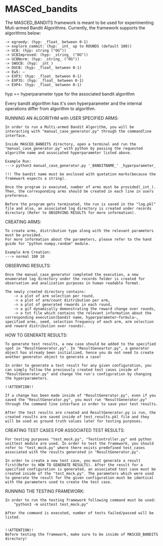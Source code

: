 # MASCed_bandits

The MASCED_BANDITS framework is meant to be used for experimenting Muti-armed Bandit Algorithms. Currently, the framework supports the algorithms below:

    -> egreedy: (hyp: _float_ between 0-1)
    -> explore_commit: (hyp: _int_ up to ROUNDS (default 100))
    -> UCB: (hyp: string ("OG"))
    -> UCBImproved: (hyp: _string_ ("OG"))
    -> UCBNorm: (hyp: _string_ ("OG"))
    -> SWUCB: (hyp: _int_)
    -> DUCB: (hyp: _float_ between 0-1)
    -> EwS: –
    -> EXP3: (hyp: _float_ between 0-1)
    -> EXP3S: (hyp: _float_ between 0-1)
    -> EXP4: (hyp: _float_ between 0-1)

hyp == hyperparameter type for the associated bandit algorithm

Every bandit algorithm has it's own hyperparameter and the internal operations differ from algorithm to algorithm.


RUNNING AN ALGORITHM with USER SPECIFIED ARMS:

    In order to run a Multi-armed Bandit Algorithm, you will be interacting with "manual_case_generator.py" through the commandline interface.

    Inside MASCED_BANDITS directory, open a terminal and run the "manual_case_generator.py" with python by passing the requested algorithm name and associated hyperparameter listed above.

    Example Run:
    ---> python3 manual_case_generator.py '_BANDITNAME_' _hyperparameter_

    !!! The bandit name must be enclosed with quotation marks(because the framework expects a string).

    Once the program is executed, number of arms must be provided(_int_).
    Then, the corresponding arms should be created in each line in users preference.
    
    Before the program gets terminated, the run is saved in the "log.pkl" file and also, an associated log directory is created under records directory (Refer to OBSERVING RESULTS for more information).




CREATING ARMS:

    To create arms, distribution type along with the relevant parameters must be provided.
    For more information about the parameters, please refer to the hand guide for "python numpy.random" module.

    Example Arm Creation:
    ---> normal 100 10


OBSERVING RESULTS:

    Once the manual_case_generator completed the execution, a new enumerated log directory under the records folder is created for observation and analization purposes in human readable format.

    The newly created directory contains:
        -> a plot of arm selection per round,
        -> a plot of arm/count distribution per arm,
        -> a plot of generated rewards in each round,
        -> a gif dynamically demonstrating the reward change over rounds,
        -> a txt file which contains the relevant information about the corresponding execution(bandit name, hyperparameter–formula–, specified arms, seed, selection frequency of each arm, arm selection and reward distribution over rounds).



HOW TO GENERATE RESULTS:

    To generate test results, a new case should be added to the specified spot in "ResultGenerator.py". In "ResultGeneartor.py", a generator object has already been initialized, hence you do not need to create another generator object to generate a case!

    In order to generate a test result for any given configuration, you can simply follow the previously created test cases inside of "ResultGenerator.py" and change the run's configuration by changing the hyperparameters.

    !!ATTENTION!!

    If a change has been made inside of "ResultGenerator.py", even if you saved the "ResultGenerator.py", you must run "ResultGenerator.py" through the command line interface in order to save your test results.

    After the test results are created and ResultGenerator.py is run, the created results are saved inside of test_results.pkl file and they will be used as ground truth values later for testing purposes.


CREATING TEST CASES FOR ASSOCIATED TEST RESULTS:

    For testing purposes "test_mock.py", "TestController.py" and python unittest module are used. In order to test the framework, you should refer to "test_mock.py" where there exists predefined test_cases associated with the results generated in "ResultGenerator.py". 
    
    In order to create a new test case, you must generate a result first(Refer to HOW TO GENERATE RESULTS). After the result for a specified configuration is generated, an associated test case must be created inside of the "test_mock.py". The parameters which were used to generate the result for the given configuration must be identical with the parameters used to create the test case.

RUNNING THE TESTING FRAMEWORK:

    In order to run the testing framework following command must be used:
        "python3 -m unittest test_mock.py"

    After the command is executed, number of tests failed/passed will be listed.


    !!ATTENTION!!
    Before testing the framework, make sure to be inside of MASCED_BANDITS directory!

